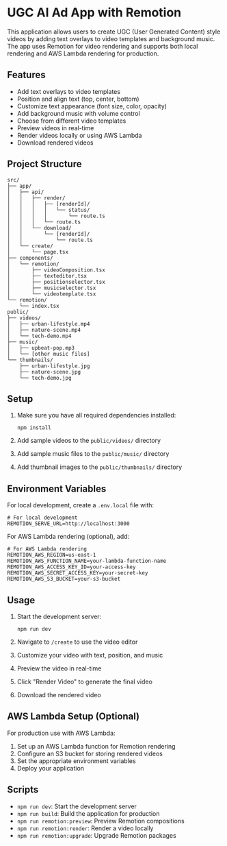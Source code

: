 # UGC AI Ad App with Remotion

This application allows users to create UGC (User Generated Content) style videos by adding text overlays to video templates and background music. The app uses Remotion for video rendering and supports both local rendering and AWS Lambda rendering for production.

## Features

- Add text overlays to video templates
- Position and align text (top, center, bottom)
- Customize text appearance (font size, color, opacity)
- Add background music with volume control
- Choose from different video templates
- Preview videos in real-time
- Render videos locally or using AWS Lambda
- Download rendered videos

## Project Structure

```
src/
├── app/
│   ├── api/
│   │   ├── render/
│   │   │   ├── [renderId]/
│   │   │   │   └── status/
│   │   │   │       └── route.ts
│   │   │   └── route.ts
│   │   └── download/
│   │       └── [renderId]/
│   │           └── route.ts
│   └── create/
│       └── page.tsx
├── components/
│   └── remotion/
│       ├── videoComposition.tsx
│       ├── texteditor.tsx
│       ├── positionselector.tsx
│       ├── musicselector.tsx
│       └── videotemplate.tsx
└── remotion/
    └── index.tsx
public/
├── videos/
│   ├── urban-lifestyle.mp4
│   ├── nature-scene.mp4
│   └── tech-demo.mp4
├── music/
│   ├── upbeat-pop.mp3
│   └── [other music files]
└── thumbnails/
    ├── urban-lifestyle.jpg
    ├── nature-scene.jpg
    └── tech-demo.jpg
```

## Setup

1. Make sure you have all required dependencies installed:
   ```
   npm install
   ```

2. Add sample videos to the `public/videos/` directory
3. Add sample music files to the `public/music/` directory
4. Add thumbnail images to the `public/thumbnails/` directory

## Environment Variables

For local development, create a `.env.local` file with:

```
# For local development
REMOTION_SERVE_URL=http://localhost:3000
```

For AWS Lambda rendering (optional), add:

```
# For AWS Lambda rendering
REMOTION_AWS_REGION=us-east-1
REMOTION_AWS_FUNCTION_NAME=your-lambda-function-name
REMOTION_AWS_ACCESS_KEY_ID=your-access-key
REMOTION_AWS_SECRET_ACCESS_KEY=your-secret-key
REMOTION_AWS_S3_BUCKET=your-s3-bucket
```

## Usage

1. Start the development server:
   ```
   npm run dev
   ```

2. Navigate to `/create` to use the video editor
3. Customize your video with text, position, and music
4. Preview the video in real-time
5. Click "Render Video" to generate the final video
6. Download the rendered video

## AWS Lambda Setup (Optional)

For production use with AWS Lambda:

1. Set up an AWS Lambda function for Remotion rendering
2. Configure an S3 bucket for storing rendered videos
3. Set the appropriate environment variables
4. Deploy your application

## Scripts

- `npm run dev`: Start the development server
- `npm run build`: Build the application for production
- `npm run remotion:preview`: Preview Remotion compositions
- `npm run remotion:render`: Render a video locally
- `npm run remotion:upgrade`: Upgrade Remotion packages
